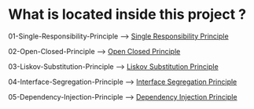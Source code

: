# What is located inside this project ? #
01-Single-Responsibility-Principle --> <a href="01-Single-Responsibility-Principle/readme.MD">Single Responsibility Principle</a>

02-Open-Closed-Principle --> <a href="02-Open-Closed-Principle/readme.MD">Open Closed Principle</a>

03-Liskov-Substitution-Principle --> <a href="03-Liskov-Substitution-Principle/readme.MD">Liskov Substitution Principle</a>

04-Interface-Segregation-Principle --> <a href="04-Interface-Segregation-Principle/README.MD">Interface Segregation Principle</a>

05-Dependency-Injection-Principle --> <a href="05-Dependency-Injection-Principle/README.MD">Dependency Injection Principle</a>
